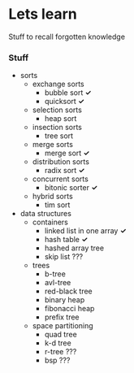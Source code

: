 # Lets learn

Stuff to recall forgotten knowledge

### Stuff

- sorts
	- exchange sorts
		- bubble sort **✓**
		- quicksort **✓**
	- selection sorts
		- heap sort
	- insection sorts
		- tree sort
	- merge sorts
		- merge sort **✓**
	- distribution sorts
		- radix sort **✓**
	- concurrent sorts
		- bitonic sorter **✓**
	- hybrid sorts
		- tim sort
- data structures
	- containers
		- linked list in one array **✓**
		- hash table **✓**
		- hashed array tree
		- skip list ???
	- trees
		- b-tree
		- avl-tree
		- red-black tree
		- binary heap
		- fibonacci heap
		- prefix tree
	- space partitioning
		- quad tree
		- k-d tree
		- r-tree ???
		- bsp ???
